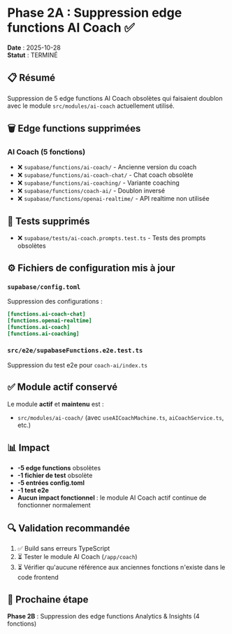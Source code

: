 # Phase 2A : Suppression edge functions AI Coach ✅

**Date** : 2025-10-28  
**Statut** : TERMINÉ

## 📋 Résumé

Suppression de 5 edge functions AI Coach obsolètes qui faisaient doublon avec le module `src/modules/ai-coach` actuellement utilisé.

## 🗑️ Edge functions supprimées

### AI Coach (5 fonctions)
- ❌ `supabase/functions/ai-coach/` - Ancienne version du coach
- ❌ `supabase/functions/ai-coach-chat/` - Chat coach obsolète
- ❌ `supabase/functions/ai-coaching/` - Variante coaching
- ❌ `supabase/functions/coach-ai/` - Doublon inversé
- ❌ `supabase/functions/openai-realtime/` - API realtime non utilisée

## 🧪 Tests supprimés

- ❌ `supabase/tests/ai-coach.prompts.test.ts` - Tests des prompts obsolètes

## ⚙️ Fichiers de configuration mis à jour

### `supabase/config.toml`
Suppression des configurations :
```toml
[functions.ai-coach-chat]
[functions.openai-realtime]
[functions.ai-coach]
[functions.ai-coaching]
```

### `src/e2e/supabaseFunctions.e2e.test.ts`
Suppression du test e2e pour `coach-ai/index.ts`

## ✅ Module actif conservé

Le module **actif** et **maintenu** est :
- `src/modules/ai-coach/` (avec `useAICoachMachine.ts`, `aiCoachService.ts`, etc.)

## 📊 Impact

- **-5 edge functions** obsolètes
- **-1 fichier de test** obsolète
- **-5 entrées config.toml**
- **-1 test e2e**
- **Aucun impact fonctionnel** : le module AI Coach actif continue de fonctionner normalement

## 🔍 Validation recommandée

1. ✅ Build sans erreurs TypeScript
2. ⏳ Tester le module AI Coach (`/app/coach`)
3. ⏳ Vérifier qu'aucune référence aux anciennes fonctions n'existe dans le code frontend

## 🎯 Prochaine étape

**Phase 2B** : Suppression des edge functions Analytics & Insights (4 fonctions)

